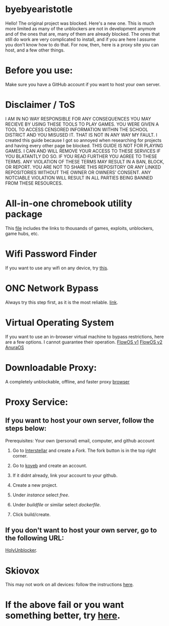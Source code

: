 # byebyearistotle
Hello!
The original project was blocked. Here's a new one.
This is much more limited as many of the unblockers are not in development anymore and of the ones that are, many of them are already blocked. The ones that still do work are very complicated to install, and if you are here I assume you don't know how to do that. For now, then, here is a proxy site you can host, and a few other things.
# Before you use:
Make sure you have a GitHub account if you want to host your own server.

# Disclaimer / ToS
I AM IN NO WAY RESPONSIBLE FOR ANY CONSEQUENCES YOU MAY RECIEVE BY USING THESE TOOLS TO PLAY GAMES. YOU WERE GIVEN A TOOL TO ACCESS CENSORED INFORMATION WITHIN THE SCHOOL DISTRICT AND YOU MISUSED IT. THAT IS NOT IN ANY WAY MY FAULT. I created this guide because I got so annoyed when researching for projects and having every other page be blocked. THIS GUIDE IS NOT FOR PLAYING GAMES. I CAN AND WILL REMOVE YOUR ACCESS TO THESE SERVICES IF YOU BLATANTLY DO SO. IF YOU READ FURTHER YOU AGREE TO THESE TERMS. ANY VIOLATION OF THESE TERMS MAY RESULT IN A BAN, BLOCK, OR REPORT.
YOU ARE NOT TO SHARE THIS REPOSITORY OR ANY LINKED REPOSITORIES WITHOUT THE OWNER OR OWNERS' CONSENT. ANY NOTCIABLE VIOLATION WILL RESULT IN ALL PARTIES BEING BANNED FROM THESE RESOURCES.

# All-in-one chromebook utility package

This [file](https://github.com/S-PScripts/chromebook-utilities/archive/refs/heads/main.zip) includes the links to thousands of games, exploits, unblockers, game hubs, etc.

# Wifi Password Finder

If you want to use any wifi on any device, try [this](https://github.com/cynicsketch/netexportwifipass).

# ONC Network Bypass

Always try this step first, as it is the most reliable. [link](https://github.com/JerryMyuu/ONC).

# Virtual Operating System

If you want to use an in-browser virtual machine to bypass restrictions, here are a few options. I cannot guarantee their operation.
[FlowOS v1](https://flowos-v1.vercel.app/)
[FlowOS v2](https://flowos-v2.vercel.app/)
[AnuraOS](https://anura.pro)

# Downloadable Proxy:

A completely unblockable, offline, and faster proxy [browser](https://helios-gold.vercel.app/)

# Proxy Service:

## If you want to host your own server, follow the steps below:

Prerequisites:
Your own (personal) email, computer, and github account

1. Go to [Interstellar](https://github.com/InterstellarNetwork/Interstellar) and create a *Fork*. The fork button is in the top right corner.

2. Go to [koyeb](koyeb.com) and create an account.

3. If it didnt already, link your account to your github.

4. Create a new project.

5. Under *instance* select *free*.

6. Under *buildfile* or similar select *dockerfile*.

7. Click build/create.

## If you don't want to host your own server, go to the following URL:
[HolyUnblocker](https://clever-login-helper.koyeb.app/).

# Skiovox

This may not work on all devices: follow the instructions [here](https://skiovox.netlify.app/skiovox.pdf).

# If the above fail or you want something better, try [here](https://github.com/3kh0/ext-remover).
